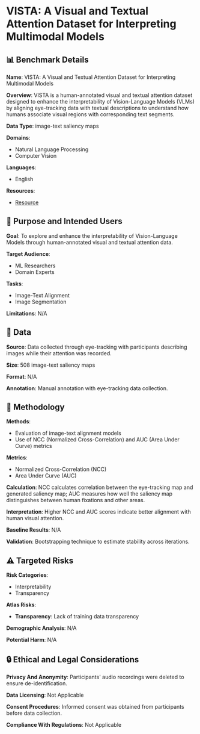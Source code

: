 # VISTA: A Visual and Textual Attention Dataset for Interpreting Multimodal Models

## 📊 Benchmark Details

**Name**: VISTA: A Visual and Textual Attention Dataset for Interpreting Multimodal Models

**Overview**: VISTA is a human-annotated visual and textual attention dataset designed to enhance the interpretability of Vision-Language Models (VLMs) by aligning eye-tracking data with textual descriptions to understand how humans associate visual regions with corresponding text segments.

**Data Type**: image-text saliency maps

**Domains**:
- Natural Language Processing
- Computer Vision

**Languages**:
- English

**Resources**:
- [Resource](N/A)

## 🎯 Purpose and Intended Users

**Goal**: To explore and enhance the interpretability of Vision-Language Models through human-annotated visual and textual attention data.

**Target Audience**:
- ML Researchers
- Domain Experts

**Tasks**:
- Image-Text Alignment
- Image Segmentation

**Limitations**: N/A

## 💾 Data

**Source**: Data collected through eye-tracking with participants describing images while their attention was recorded.

**Size**: 508 image-text saliency maps

**Format**: N/A

**Annotation**: Manual annotation with eye-tracking data collection.

## 🔬 Methodology

**Methods**:
- Evaluation of image-text alignment models
- Use of NCC (Normalized Cross-Correlation) and AUC (Area Under Curve) metrics

**Metrics**:
- Normalized Cross-Correlation (NCC)
- Area Under Curve (AUC)

**Calculation**: NCC calculates correlation between the eye-tracking map and generated saliency map; AUC measures how well the saliency map distinguishes between human fixations and other areas.

**Interpretation**: Higher NCC and AUC scores indicate better alignment with human visual attention.

**Baseline Results**: N/A

**Validation**: Bootstrapping technique to estimate stability across iterations.

## ⚠️ Targeted Risks

**Risk Categories**:
- Interpretability
- Transparency

**Atlas Risks**:
- **Transparency**: Lack of training data transparency

**Demographic Analysis**: N/A

**Potential Harm**: N/A

## 🔒 Ethical and Legal Considerations

**Privacy And Anonymity**: Participants' audio recordings were deleted to ensure de-identification.

**Data Licensing**: Not Applicable

**Consent Procedures**: Informed consent was obtained from participants before data collection.

**Compliance With Regulations**: Not Applicable
